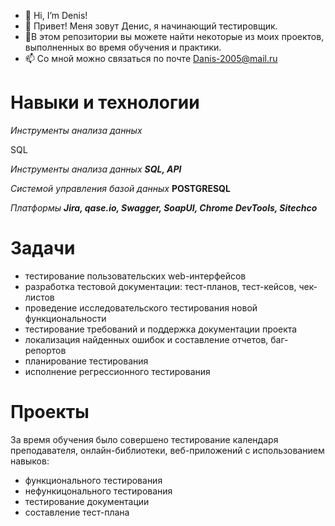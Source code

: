 - 👋 Hi, I’m Denis!
- 👀 Привет! Меня зовут Денис, я начинающий тестировщик.
- 🌱В этом репозитории вы можете найти некоторые из моих проектов, выполненных во время обучения и практики.
- 📫 Со мной можно связаться по почте Danis-2005@mail.ru


# Навыки и технологии 
<p><em>Инструменты анализа данных</em></p>  SQL

<p><em>Инструменты анализа данных <strong>SQL, API</strong></em></p>

<p dir="auto"><em>Системой управления базой данных&nbsp;</em><strong>POSTGRESQL</strong></p>

<p dir="auto"><em>Платформы <strong>Jira, qase.io, Swagger, SoapUI, Chrome DevTools, Sitechco</strong></em></p>

# Задачи

- тестирование пользовательских web-интерфейсов
- разработка тестовой документации: тест-планов, тест-кейсов, чек-листов
- проведение исследовательского тестирования новой функциональности
- тестирование требований и поддержка документации проекта
- локализация найденных ошибок и составление отчетов, баг-репортов
- планирование тестирования
- исполнение регрессионного тестирования

# Проекты 

За время обучения было совершено тестирование календаря преподавателя, онлайн-библиотеки, веб-приложений с использованием навыков:
- функционального тестирования
- нефункицонального тестирования
- тестирование документации
- составление тест-плана




<!---
DenisGrushin/DenisGrushin is a ✨ special ✨ repository because its `README.md` (this file) appears on your GitHub profile.
You can click the Preview link to take a look at your changes.      
--->
